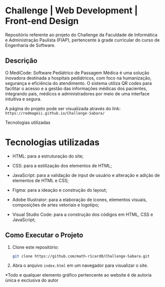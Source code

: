 # Challenge | Web Development | Front-end Design
Repositório referente ao projeto do Challenge da Faculdade de Informática e Administração Paulista (FIAP), pertencente à grade curricular do curso de Engenharia de Software.

## Descrição
O MediCode: Software Pediátrico de Passagem Médica é uma solução inovadora destinada a hospitais pediátricos, com foco na humanização, segurança e eficiência do atendimento. O sistema utiliza QR codes para facilitar o acesso e a gestão das informações médicas dos pacientes, integrando pais, médicos e administradores por meio de uma interface intuitiva e segura.

A página do projeto pode ser visualizada através do link: `https://redmageii.github.io/Challenge-Sabara/`

Tecnologias utilizadas

# Tecnologias utilizadas

- HTML: para a estruturação do site;

- CSS: para a estilização dos elementos de HTML;

- JavaScript: para a validação de input de usuário e alteração e adição de elementos de HTML e CSS;

- Figma: para a ideação e construção do layout;

- Adobe Illustrator: para a elaboração de ícones, elementos visuais, composições de artes vetoriais e logotipo;  

- Visual Studio Code: para a construção dos códigos em HTML, CSS e JavaScript;


## Como Executar o Projeto
1. Clone este repositório:
   ```bash
   git clone https://github.com/math-r1card0/Challenge-Sabara.git
   ```
2. Abra o arquivo `index.html` em um navegador para visualizar o site.

*Todo e qualquer elemento gráfico pertencente ao website é de autoria única e exclusiva do autor
